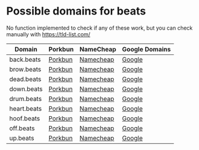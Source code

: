 # Possible domains for beats

No function implemented to check if any of these work, but you can check manually with https://tld-list.com/

| Domain | Porkbun | NameCheap | Google Domains |
|---|---|---|---|
| back.beats | [Porkbun](https://porkbun.com/checkout/search?prb=e814663da1&tlds=&idnLanguage=&search=search&q=back.beats) | [Namecheap](https://www.namecheap.com/domains/registration/results/?domain=back.beats) | [Google](https://domains.google.com/registrar/search?searchTerm=back.beats) |
| brow.beats | [Porkbun](https://porkbun.com/checkout/search?prb=e814663da1&tlds=&idnLanguage=&search=search&q=brow.beats) | [Namecheap](https://www.namecheap.com/domains/registration/results/?domain=brow.beats) | [Google](https://domains.google.com/registrar/search?searchTerm=brow.beats) |
| dead.beats | [Porkbun](https://porkbun.com/checkout/search?prb=e814663da1&tlds=&idnLanguage=&search=search&q=dead.beats) | [Namecheap](https://www.namecheap.com/domains/registration/results/?domain=dead.beats) | [Google](https://domains.google.com/registrar/search?searchTerm=dead.beats) |
| down.beats | [Porkbun](https://porkbun.com/checkout/search?prb=e814663da1&tlds=&idnLanguage=&search=search&q=down.beats) | [Namecheap](https://www.namecheap.com/domains/registration/results/?domain=down.beats) | [Google](https://domains.google.com/registrar/search?searchTerm=down.beats) |
| drum.beats | [Porkbun](https://porkbun.com/checkout/search?prb=e814663da1&tlds=&idnLanguage=&search=search&q=drum.beats) | [Namecheap](https://www.namecheap.com/domains/registration/results/?domain=drum.beats) | [Google](https://domains.google.com/registrar/search?searchTerm=drum.beats) |
| heart.beats | [Porkbun](https://porkbun.com/checkout/search?prb=e814663da1&tlds=&idnLanguage=&search=search&q=heart.beats) | [Namecheap](https://www.namecheap.com/domains/registration/results/?domain=heart.beats) | [Google](https://domains.google.com/registrar/search?searchTerm=heart.beats) |
| hoof.beats | [Porkbun](https://porkbun.com/checkout/search?prb=e814663da1&tlds=&idnLanguage=&search=search&q=hoof.beats) | [Namecheap](https://www.namecheap.com/domains/registration/results/?domain=hoof.beats) | [Google](https://domains.google.com/registrar/search?searchTerm=hoof.beats) |
| off.beats | [Porkbun](https://porkbun.com/checkout/search?prb=e814663da1&tlds=&idnLanguage=&search=search&q=off.beats) | [Namecheap](https://www.namecheap.com/domains/registration/results/?domain=off.beats) | [Google](https://domains.google.com/registrar/search?searchTerm=off.beats) |
| up.beats | [Porkbun](https://porkbun.com/checkout/search?prb=e814663da1&tlds=&idnLanguage=&search=search&q=up.beats) | [Namecheap](https://www.namecheap.com/domains/registration/results/?domain=up.beats) | [Google](https://domains.google.com/registrar/search?searchTerm=up.beats) |
